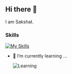 ## Hi there 👋
I am Sakshat.

### Skills  
[![My Skills](https://skillicons.dev/icons?i=python,java,html,css,js,spring,postgres,docker,kubernetes,elasticsearch,azure,aws&perline=5)](https://skillicons.dev)

- 🌱 I’m currently learning ...
    
  ![Learning](https://skillicons.dev/icons?i=js,ts,react)

<!--
**bsakshat/bsakshat** is a ✨ _special_ ✨ repository because its `README.md` (this file) appears on your GitHub profile.

Here are some ideas to get you started:

- 🔭 I’m currently working on ...
- 👯 I’m looking to collaborate on ...
- 🤔 I’m looking for help with ...
- 💬 Ask me about ...
- 📫 How to reach me: ...
- 😄 Pronouns: ...
- ⚡ Fun fact: ...
-->
